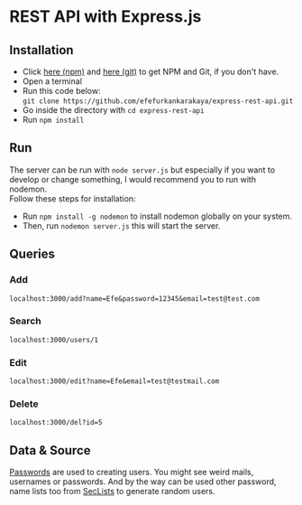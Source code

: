 # REST API with Express.js 

## Installation

* Click <a href="https://nodejs.org/en/">here (npm)</a> and <a href="https://git-scm.com/">here (git)</a> to get NPM and Git, if you don't have.
* Open a terminal 
* Run this code below: <br />
```git clone https://github.com/efefurkankarakaya/express-rest-api.git```
* Go inside the directory with ```cd express-rest-api```
* Run ```npm install```

## Run

The server can be run with ```node server.js``` but especially if you want to develop or change something, I would recommend you to run with nodemon. <br /> 
Follow these steps for installation:
* Run ```npm install -g nodemon``` to install nodemon globally on your system. 
* Then, run ```nodemon server.js``` this will start the server.

## Queries

### Add 
```localhost:3000/add?name=Efe&password=12345&email=test@test.com```

### Search
```localhost:3000/users/1```

### Edit
```localhost:3000/edit?name=Efe&email=test@testmail.com```

### Delete
```localhost:3000/del?id=5```

## Data & Source

<a href="https://github.com/danielmiessler/SecLists/blob/master/Passwords/darkweb2017-top1000.txt">Passwords</a> are used to creating users. You might see weird mails, usernames or passwords. And by the way can be used other password, name lists too from <a href="https://github.com/danielmiessler/SecLists">SecLists</a> to generate random users.